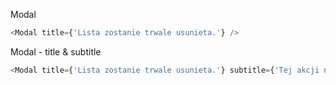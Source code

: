 Modal

```js
<Modal title={'Lista zostanie trwale usunieta.'} />
```

Modal - title & subtitle

```js
<Modal title={'Lista zostanie trwale usunieta.'} subtitle={'Tej akcji nie można cofnąć'} />
```
